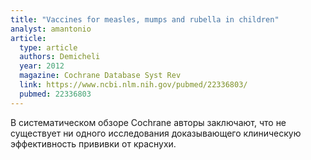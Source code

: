 ```yaml
---
title: "Vaccines for measles, mumps and rubella in children"
analyst: amantonio
article:
  type: article
  authors: Demicheli
  year: 2012
  magazine: Cochrane Database Syst Rev
  link: https://www.ncbi.nlm.nih.gov/pubmed/22336803/
  pubmed: 22336803
---
```


В систематическом обзоре Cochrane авторы заключают, что не существует ни одного исследования доказывающего клиническую эффективность прививки от краснухи.
